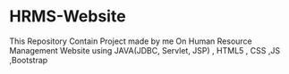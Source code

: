 # HRMS-Website
This Repository Contain Project made by me On Human Resource Management Website using JAVA(JDBC, Servlet, JSP) , HTML5 , CSS ,JS ,Bootstrap 
